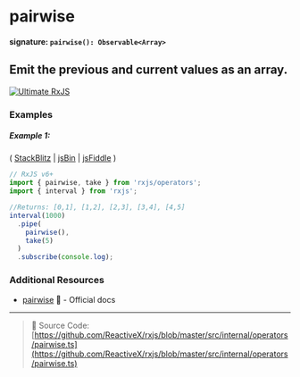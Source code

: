 # pairwise

#### signature: `pairwise(): Observable<Array>`

## Emit the previous and current values as an array.

[![Ultimate RxJS](https://drive.google.com/uc?export=view&id=1htrban3k3Z8CxiKwEV6bdmxW5Wu8xdWX "Ultimate RxJS")](https://ultimatecourses.com/courses/rxjs?ref=4)

### Examples

##### Example 1:

(
[StackBlitz](https://stackblitz.com/edit/typescript-tkuydr?file=index.ts&devtoolsheight=50)
| [jsBin](http://jsbin.com/keteyahido/1/edit?js,console) |
[jsFiddle](https://jsfiddle.net/btroncone/8va47bq3/) )

```js
// RxJS v6+
import { pairwise, take } from 'rxjs/operators';
import { interval } from 'rxjs';

//Returns: [0,1], [1,2], [2,3], [3,4], [4,5]
interval(1000)
  .pipe(
    pairwise(),
    take(5)
  )
  .subscribe(console.log);
```

### Additional Resources

- [pairwise](https://rxjs.dev/api/operators/pairwise)
  📰 - Official docs

---

> :file_folder: Source Code:
> [https://github.com/ReactiveX/rxjs/blob/master/src/internal/operators/pairwise.ts](https://github.com/ReactiveX/rxjs/blob/master/src/internal/operators/pairwise.ts)
